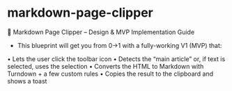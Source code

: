 # markdown-page-clipper

🚀 Markdown Page Clipper – Design & MVP Implementation Guide
- This blueprint will get you from 0→1 with a fully-working V1 (MVP) that:

• Lets the user click the toolbar icon
• Detects the “main article” or, if text is selected, uses the selection
• Converts the HTML to Markdown with Turndown + a few custom rules
• Copies the result to the clipboard and shows a toast
